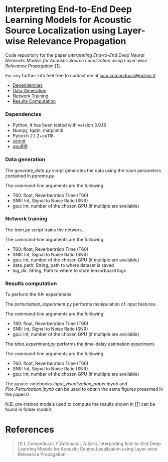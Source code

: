 # Interpreting End-to-End Deep Learning Models for Acoustic Source Localization using Layer-wise Relevance Propagation

Code repository for the paper _Interpreting End-to-End Deep Neural Networks Models for Acoustic Source Localization using Layer-wise Relevance Propagation_
[[1]](#references). 

For any further info feel free to contact me at [luca.comanducci@polimi.it](luca.comanducci@polimi.it)

- [Dependencies](#dependencies)
- [Data Generation](#data-generation)
- [Network Training](#network-training)
- [Results Computation](#results-computation)

### Dependencies
- Python, it has been tested with version 3.9.18
- Numpy, tqdm, matplotlib
- Pytorch 2.1.2+cu118
- [zennit](https://github.com/chr5tphr/zennit)
- [gpuRIR](https://github.com/DavidDiazGuerra/gpuRIR)

### Data generation
The _generate_data.py_ script generates the data using the room parameters contained in _params.py_.

The command-line arguments are the following
- T60: float, Reverberation Time (T60)
- SNR: Int, Signal to Noise Ratio (SNR)
- gpu: Int, number of the chosen GPU (if multiple are available)


### Network training
The _train.py_ script trains the network. 

The command-line arguments are the following
- T60: float, Reverberation Time (T60)
- SNR: Int, Signal to Noise Ratio (SNR)
- gpu: Int, number of the chosen GPU (if multiple are available)
- data_path: String, path to where dataset is saved
- log_dir: String, Path to where to store tensorboard logs

### Results computation
To perform the XAI experiments:

The _perturbation_experiment.py_ performs manipulation of input features.

The command-line arguments are the following
- T60: float, Reverberation Time (T60)
- SNR: Int, Signal to Noise Ratio (SNR)
- gpu: Int, number of the chosen GPU (if multiple are available)

The _tdoa_experiment.py_ performs the time-delay estimation experiment.

The command-line arguments are the following
- T60: float, Reverberation Time (T60)
- SNR: Int, Signal to Noise Ratio (SNR)
- gpu: Int, number of the chosen GPU (if multiple are available)

The jupyter notebooks _Input_visualization_paper.ipynb_ and _Plot_Perturbation.ipynb_ can be used to obtain the same figures presented in the paper.0

N.B. pre-trained models used to compute the results shown in [[1]](#references) can be found in folder _models_

# References
>[1] L.Comanducci, F.Antonacci, A.Sarti, Interpreting End-to-End Deep Learning Models for Acoustic Source Localization using Layer-wise Relevance Propagation
